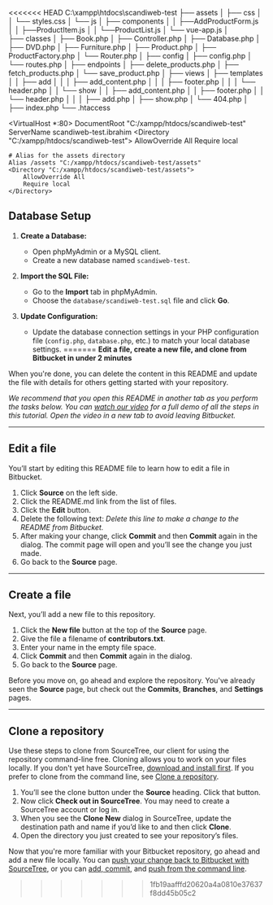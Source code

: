 <<<<<<< HEAD
C:\xampp\htdocs\scandiweb-test
├── assets
│ ├── css
│ │ └── styles.css
│ └── js
│ ├── components
│ │ ├──AddProductForm.js
│ │ ├──ProductItem.js
│ │ └──ProductList.js
│ └── vue-app.js
│  
├── classes
│ ├── Book.php
│ ├── Controller.php
│ ├── Database.php
│ ├── DVD.php
│ ├── Furniture.php
│ ├── Product.php
│ ├── ProductFactory.php
│ └── Router.php
│
├── config
│ ├── config.php
│ └── routes.php
│
├── endpoints
│ ├── delete_products.php
│ ├── fetch_products.php
│ └── save_product.php
│
├── views
│ ├── templates
│ │ ├── add
│ │ │ ├── add_content.php
│ │ │ ├── footer.php
│ │ │ └── header.php
│ │ └── show
│ │ ├── add_content.php
│ │ ├── footer.php
│ │ └── header.php
│ │
│ ├── add.php
│ ├── show.php
│ └── 404.php
│
├── index.php
└── .htaccess

<VirtualHost \*:80>
DocumentRoot "C:/xampp/htdocs/scandiweb-test"
ServerName scandiweb-test.ibrahim
<Directory "C:/xampp/htdocs/scandiweb-test">
AllowOverride All
Require local
</Directory>

    # Alias for the assets directory
    Alias /assets "C:/xampp/htdocs/scandiweb-test/assets"
    <Directory "C:/xampp/htdocs/scandiweb-test/assets">
        AllowOverride All
        Require local
    </Directory>

</VirtualHost>

## Database Setup

1. **Create a Database:**

   - Open phpMyAdmin or a MySQL client.
   - Create a new database named `scandiweb-test`.

2. **Import the SQL File:**

   - Go to the **Import** tab in phpMyAdmin.
   - Choose the `database/scandiweb-test.sql` file and click **Go**.

3. **Update Configuration:**
   - Update the database connection settings in your PHP configuration file (`config.php`, `database.php`, etc.) to match your local database settings.
=======
**Edit a file, create a new file, and clone from Bitbucket in under 2 minutes**

When you're done, you can delete the content in this README and update the file with details for others getting started with your repository.

*We recommend that you open this README in another tab as you perform the tasks below. You can [watch our video](https://youtu.be/0ocf7u76WSo) for a full demo of all the steps in this tutorial. Open the video in a new tab to avoid leaving Bitbucket.*

---

## Edit a file

You’ll start by editing this README file to learn how to edit a file in Bitbucket.

1. Click **Source** on the left side.
2. Click the README.md link from the list of files.
3. Click the **Edit** button.
4. Delete the following text: *Delete this line to make a change to the README from Bitbucket.*
5. After making your change, click **Commit** and then **Commit** again in the dialog. The commit page will open and you’ll see the change you just made.
6. Go back to the **Source** page.

---

## Create a file

Next, you’ll add a new file to this repository.

1. Click the **New file** button at the top of the **Source** page.
2. Give the file a filename of **contributors.txt**.
3. Enter your name in the empty file space.
4. Click **Commit** and then **Commit** again in the dialog.
5. Go back to the **Source** page.

Before you move on, go ahead and explore the repository. You've already seen the **Source** page, but check out the **Commits**, **Branches**, and **Settings** pages.

---

## Clone a repository

Use these steps to clone from SourceTree, our client for using the repository command-line free. Cloning allows you to work on your files locally. If you don't yet have SourceTree, [download and install first](https://www.sourcetreeapp.com/). If you prefer to clone from the command line, see [Clone a repository](https://confluence.atlassian.com/x/4whODQ).

1. You’ll see the clone button under the **Source** heading. Click that button.
2. Now click **Check out in SourceTree**. You may need to create a SourceTree account or log in.
3. When you see the **Clone New** dialog in SourceTree, update the destination path and name if you’d like to and then click **Clone**.
4. Open the directory you just created to see your repository’s files.

Now that you're more familiar with your Bitbucket repository, go ahead and add a new file locally. You can [push your change back to Bitbucket with SourceTree](https://confluence.atlassian.com/x/iqyBMg), or you can [add, commit,](https://confluence.atlassian.com/x/8QhODQ) and [push from the command line](https://confluence.atlassian.com/x/NQ0zDQ).
>>>>>>> 1fb19aafffd20620a4a0810e37637f8dd45b05c2
